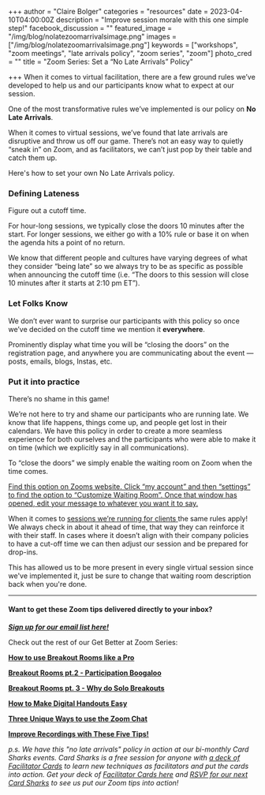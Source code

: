 +++
author = "Claire Bolger"
categories = "resources"
date = 2023-04-10T04:00:00Z
description = "Improve session morale with this one simple step!"
facebook_discussion = ""
featured_image = "/img/blog/nolatezoomarrivalsimage.png"
images = ["/img/blog/nolatezoomarrivalsimage.png"]
keywords = ["workshops", "zoom meetings", "late arrivals policy", "zoom series", "zoom"]
photo_cred = ""
title = "Zoom Series: Set a “No Late Arrivals” Policy"

+++
When it comes to virtual facilitation, there are a few ground rules we’ve developed to help us and our participants know what to expect at our session.

One of the most transformative rules we’ve implemented is our policy on **No Late Arrivals**.

When it comes to virtual sessions, we’ve found that late arrivals are disruptive and throw us off our game. There’s not an easy way to quietly “sneak in” on Zoom, and as facilitators, we can’t just pop by their table and catch them up.

Here's how to set your own No Late Arrivals policy.

### Defining Lateness

Figure out a cutoff time.

For hour-long sessions, we typically close the doors 10 minutes after the start. For longer sessions, we either go with a 10% rule or base it on when the agenda hits a point of no return.

We know that different people and cultures have varying degrees of what they consider “being late” so we always try to be as specific as possible when announcing the cutoff time (i.e. “The doors to this session will close 10 minutes after it starts at 2:10 pm ET”).

### Let Folks Know

We don’t ever want to surprise our participants with this policy so once we’ve decided on the cutoff time we mention it **everywhere**.

Prominently display what time you will be “closing the doors” on the registration page, and anywhere you are communicating about the event — posts, emails, blogs, Instas, etc.

### Put it into practice

There’s no shame in this game!

We’re not here to try and shame our participants who are running late. We know that life happens, things come up, and people get lost in their calendars. We have this policy in order to create a more seamless experience for both ourselves and the participants who were able to make it on time (which we explicitly say in all communications).

To “close the doors” we simply enable the waiting room on Zoom when the time comes.

[Find this option on Zooms website. Click “my account” and then “settings” to find the option to “Customize Waiting Room”. Once that window has opened, edit your message to whatever you want it to say.](https://embed.filekitcdn.com/e/8YUTYkDAh6cPSRYjwiehjD/3W8HByKX9QFceHL5q5x5o4/email)

When it comes to [sessions we’re running for clients ](https://www.facilitator.cards/trainings/)the same rules apply! We always check in about it ahead of time, that way they can reinforce it with their staff. In cases where it doesn’t align with their company policies to have a cut-off time we can then adjust our session and be prepared for drop-ins.

This has allowed us to be more present in every single virtual session since we've implemented it, just be sure to change that waiting room description back when you're done.

***

#### Want to get these Zoom tips delivered directly to your inbox?

[**_Sign up for our email list here!_**](https://facilitatorcards.ck.page/6e80ec00fe "Sign up for our email list here!")

Check out the rest of our Get Better at Zoom Series:

[**How to use Breakout Rooms like a Pro**](https://www.facilitator.cards/blog/zoom-series-how-to-use-breakout-rooms-like-a-pro/)

[**Breakout Rooms pt.2 - Participation Boogaloo**](https://www.facilitator.cards/blog/zoom-series-how-to-avoid-drop-off-in-breakout-rooms/)

[**Breakout Rooms pt. 3 - Why do Solo Breakouts**](https://www.facilitator.cards/blog/zoom-series-the-power-of-solo-break-out-rooms/)

[**How to Make Digital Handouts Easy**](https://www.facilitator.cards/blog/how-to-make-digital-handouts-easy/)

[**Three Unique Ways to use the Zoom Chat**](https://www.facilitator.cards/blog/three-unique-ways-to-use-the-zoom-chat/)

[**Improve Recordings with These Five Tips!**](https://www.facilitator.cards/blog/zoom-series-improve-recordings-with-these-five-tips/)

_p.s. We have this "no late arrivals" policy in action at our bi-monthly Card Sharks events. Card Sharks is a free session for anyone with_ [_a deck of Facilitator Cards_](shop.facilitator.cards) _to learn new techniques as facilitators and put the cards into action. Get your deck of_ [_Facilitator Cards here_](shop.facilitator.cards) _and_ [_RSVP for our next Card Sharks_](lu.ma/cardsharks) _to see us put our Zoom tips into action!_
